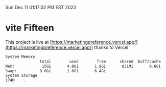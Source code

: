 Sun Dec 11 01:17:52 PM EST 2022

# vite Fifteen


This project is live at [https://marketingpreference.vercel.app/](https://marketingpreference.vercel.app/) thanks to Vercel.

```bash
System Memory
               total        used        free      shared  buff/cache   available
Mem:            15Gi       4.8Gi       1.9Gi       831Mi       8.6Gi       9.3Gi
Swap:          8.0Gi       1.6Gi       6.4Gi
System Storage
174M	.
